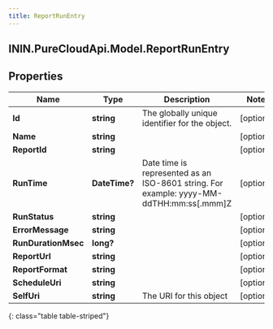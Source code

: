 ```yaml
---
title: ReportRunEntry
---
```

## ININ.PureCloudApi.Model.ReportRunEntry

## Properties

|Name | Type | Description | Notes|
|------------ | ------------- | ------------- | -------------|
| **Id** | **string** | The globally unique identifier for the object. | [optional] |
| **Name** | **string** |  | [optional] |
| **ReportId** | **string** |  | [optional] |
| **RunTime** | **DateTime?** | Date time is represented as an ISO-8601 string. For example: yyyy-MM-ddTHH:mm:ss[.mmm]Z | [optional] |
| **RunStatus** | **string** |  | [optional] |
| **ErrorMessage** | **string** |  | [optional] |
| **RunDurationMsec** | **long?** |  | [optional] |
| **ReportUrl** | **string** |  | [optional] |
| **ReportFormat** | **string** |  | [optional] |
| **ScheduleUri** | **string** |  | [optional] |
| **SelfUri** | **string** | The URI for this object | [optional] |
{: class="table table-striped"}


